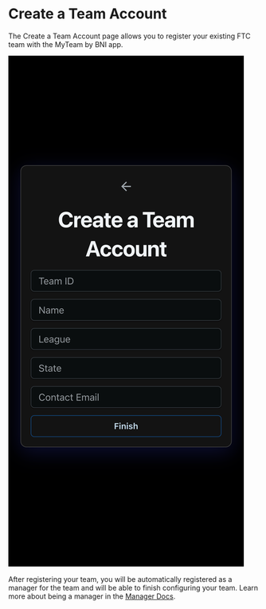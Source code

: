 # Create a Team Account

The Create a Team Account page allows you to register your existing FTC team with the MyTeam by BNI app.&#x20;

![](../.gitbook/assets/user-registerteam)

After registering your team, you will be automatically registered as a manager for the team and will be able to finish configuring your team. Learn more about being a manager in the [Manager Docs](https://app.gitbook.com/o/L51rApvaZhl5QetYJ8rf/s/OOET5QiwzcXSGYSA6P9o/).
